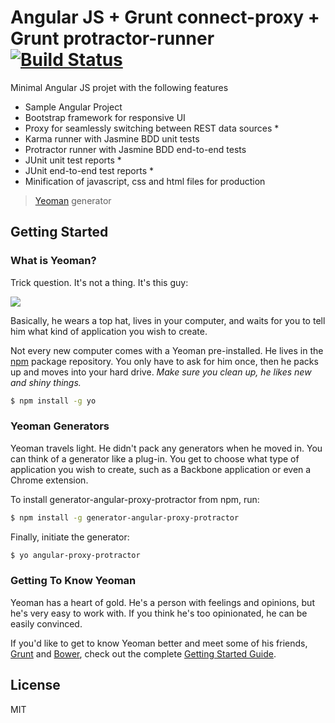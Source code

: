 # Angular JS + Grunt connect-proxy + Grunt protractor-runner [![Build Status](https://secure.travis-ci.org/esumitra/generator-angular-proxy-protractor.png?branch=master)](https://travis-ci.org/esumitra/generator-angular-proxy-protractor)
Minimal Angular JS projet with the following features
* Sample Angular Project
* Bootstrap framework for responsive UI
* Proxy for seamlessly switching between REST data sources *
* Karma runner with Jasmine BDD unit tests
* Protractor runner with Jasmine BDD end-to-end tests
* JUnit unit test reports *
* JUnit end-to-end test reports *
* Minification of javascript, css and html files for production


> [Yeoman](http://yeoman.io) generator


## Getting Started

### What is Yeoman?

Trick question. It's not a thing. It's this guy:

![](http://i.imgur.com/JHaAlBJ.png)

Basically, he wears a top hat, lives in your computer, and waits for you to tell him what kind of application you wish to create.

Not every new computer comes with a Yeoman pre-installed. He lives in the [npm](https://npmjs.org) package repository. You only have to ask for him once, then he packs up and moves into your hard drive. *Make sure you clean up, he likes new and shiny things.*

```bash
$ npm install -g yo
```

### Yeoman Generators

Yeoman travels light. He didn't pack any generators when he moved in. You can think of a generator like a plug-in. You get to choose what type of application you wish to create, such as a Backbone application or even a Chrome extension.

To install generator-angular-proxy-protractor from npm, run:

```bash
$ npm install -g generator-angular-proxy-protractor
```

Finally, initiate the generator:

```bash
$ yo angular-proxy-protractor
```

### Getting To Know Yeoman

Yeoman has a heart of gold. He's a person with feelings and opinions, but he's very easy to work with. If you think he's too opinionated, he can be easily convinced.

If you'd like to get to know Yeoman better and meet some of his friends, [Grunt](http://gruntjs.com) and [Bower](http://bower.io), check out the complete [Getting Started Guide](https://github.com/yeoman/yeoman/wiki/Getting-Started).


## License

MIT
